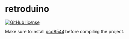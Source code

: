 # retroduino
[![GitHub license](https://img.shields.io/badge/license-MIT-blue.svg)](https://raw.githubusercontent.com/gamemakerz/retroduino/master/LICENSE)

Make sure to install [pcd8544](https://github.com/carlosefr/pcd8544) before compiling the project.
